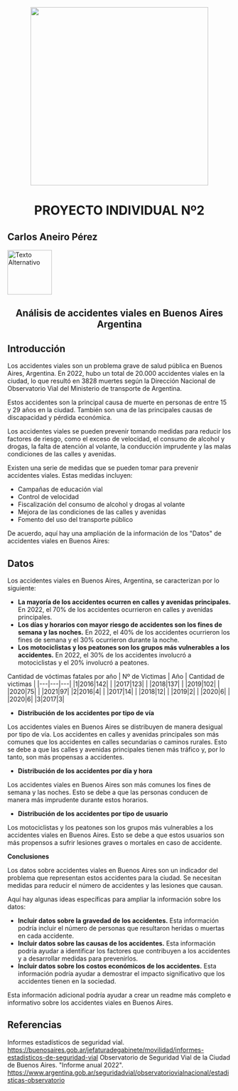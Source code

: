 <p align='center'>
<img src ="https://static.wixstatic.com/media/544eb7_eb5534cb7fa049fca316e3ae380d5c82~mv2.jpg/v1/fill/w_980,h_649,al_c,q_85,usm_0.66_1.00_0.01,enc_auto/544eb7_eb5534cb7fa049fca316e3ae380d5c82~mv2.jpg" width="400">
<p>

<h1 align="center">PROYECTO INDIVIDUAL Nº2</h1>

## Carlos Aneiro Pérez
<a href="https://www.linkedin.com/in/carlos-aneiro-pérez-pérez-9b37134a/">
  <img src="https://play-lh.googleusercontent.com/kMofEFLjobZy_bCuaiDogzBcUT-dz3BBbOrIEjJ-hqOabjK8ieuevGe6wlTD15QzOqw" alt="Texto Alternativo" width="100" height="100">
</a>

<h2 align="center">Análisis de accidentes viales en Buenos Aires Argentina</h2>
 

## Introducción

Los accidentes viales son un problema grave de salud pública en Buenos Aires, Argentina. En 2022, hubo un total de 20.000 accidentes viales en la ciudad, lo que resultó en 3828 muertes según la Dirección Nacional de Observatorio Vial del Ministerio de transporte de Argentina.

Estos accidentes son la principal causa de muerte en personas de entre 15 y 29 años en la ciudad. También son una de las principales causas de discapacidad y pérdida económica.

Los accidentes viales se pueden prevenir tomando medidas para reducir los factores de riesgo, como el exceso de velocidad, el consumo de alcohol y drogas, la falta de atención al volante, la conducción imprudente y las malas condiciones de las calles y avenidas.

Existen una serie de medidas que se pueden tomar para prevenir accidentes viales. Estas medidas incluyen:

- Campañas de educación vial
- Control de velocidad
- Fiscalización del consumo de alcohol y drogas al volante
- Mejora de las condiciones de las calles y avenidas
- Fomento del uso del transporte público

De acuerdo, aquí hay una ampliación de la información de los "Datos" de accidentes viales en Buenos Aires:

## Datos

Los accidentes viales en Buenos Aires, Argentina, se caracterizan por lo siguiente:

* **La mayoría de los accidentes ocurren en calles y avenidas principales.** En 2022, el 70% de los accidentes ocurrieron en calles y avenidas principales.
* **Los días y horarios con mayor riesgo de accidentes son los fines de semana y las noches.** En 2022, el 40% de los accidentes ocurrieron los fines de semana y el 30% ocurrieron durante la noche.
* **Los motociclistas y los peatones son los grupos más vulnerables a los accidentes.** En 2022, el 30% de los accidentes involucró a motociclistas y el 20% involucró a peatones.

Cantidad de vóctimas fatales por año
| Nº de Victimas | Año | Cantidad de victimas |
|---|---|---|
|1|2016|142|
| |2017|123|
| |2018|137|
| |2019|102|
| |2020|75|
| |2021|97|
|2|2016|4|
| |2017|14|
| |2018|12|
| |2019|2|
| |2020|6|
| |2020|6|
|3|2017|3|

* **Distribución de los accidentes por tipo de vía**

Los accidentes viales en Buenos Aires se distribuyen de manera desigual por tipo de vía. Los accidentes en calles y avenidas principales son más comunes que los accidentes en calles secundarias o caminos rurales. Esto se debe a que las calles y avenidas principales tienen más tráfico y, por lo tanto, son más propensas a accidentes.

* **Distribución de los accidentes por día y hora**

Los accidentes viales en Buenos Aires son más comunes los fines de semana y las noches. Esto se debe a que las personas conducen de manera más imprudente durante estos horarios.

* **Distribución de los accidentes por tipo de usuario**

Los motociclistas y los peatones son los grupos más vulnerables a los accidentes viales en Buenos Aires. Esto se debe a que estos usuarios son más propensos a sufrir lesiones graves o mortales en caso de accidente.

**Conclusiones**

Los datos sobre accidentes viales en Buenos Aires son un indicador del problema que representan estos accidentes para la ciudad. Se necesitan medidas para reducir el número de accidentes y las lesiones que causan.

Aquí hay algunas ideas específicas para ampliar la información sobre los datos:

* **Incluir datos sobre la gravedad de los accidentes.** Esta información podría incluir el número de personas que resultaron heridas o muertas en cada accidente.
* **Incluir datos sobre las causas de los accidentes.** Esta información podría ayudar a identificar los factores que contribuyen a los accidentes y a desarrollar medidas para prevenirlos.
* **Incluir datos sobre los costos económicos de los accidentes.** Esta información podría ayudar a demostrar el impacto significativo que los accidentes tienen en la sociedad.

Esta información adicional podría ayudar a crear un readme más completo e informativo sobre los accidentes viales en Buenos Aires.

## Referencias

Informes estadísticos de seguridad vial. https://buenosaires.gob.ar/jefaturadegabinete/movilidad/informes-estadisticos-de-seguridad-vial
Observatorio de Seguridad Vial de la Ciudad de Buenos Aires. "Informe anual 2022". https://www.argentina.gob.ar/seguridadvial/observatoriovialnacional/estadisticas-observatorio
